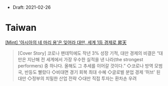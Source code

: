* Draft: 2021-02-26

# Taiwan

[[Mint] '아시아의 네 마리 용'은 잊어라 대만, 세계 1등 경제로 昇天](https://news.v.daum.net/v/20210226031158663)
> [Cover Story] 코로나 팬데믹에도 작년 3% 성장 기적, 대만 경제의 비결은
> “대만은 지난해 전 세계에서 가장 우수한 실적을 낸 나라(the strongest performers) 중 하나다. 올해도 그 추세를 이어갈 것이다.”
> ◇코로나 방역 모범국, 반등도 빨랐다
> ◇비대면 경기 회복 최대 수혜
> ◇글로벌 분업 경제 ‘허브' 된 대만
> ◇정부의 치밀한 산업 전략
> ◇대만 직접 투자는 환차손 우려

